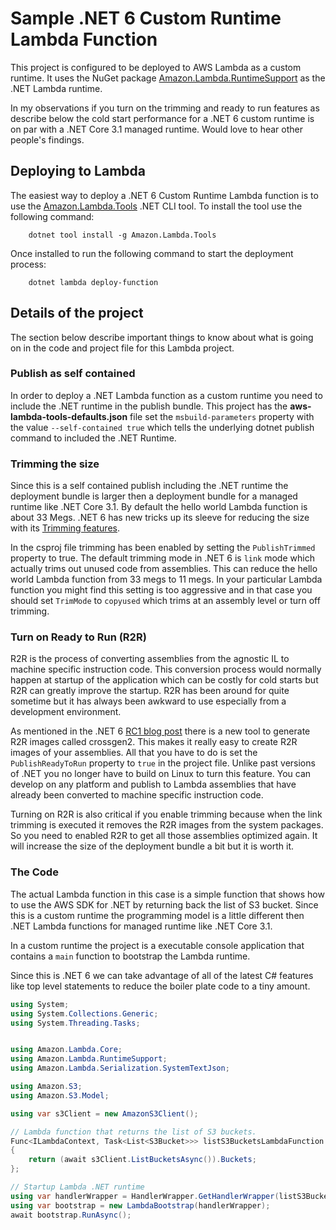 # Sample .NET 6 Custom Runtime Lambda Function

This project is configured to be deployed to AWS Lambda as a custom runtime. It uses the NuGet package 
[Amazon.Lambda.RuntimeSupport](https://github.com/aws/aws-lambda-dotnet/tree/master/Libraries/src/Amazon.Lambda.RuntimeSupport)
as the .NET Lambda runtime.

In my observations if you turn on the trimming and ready to run features as describe below the cold start performance
for a .NET 6 custom runtime is on par with a .NET Core 3.1 managed runtime. Would love to hear other people's findings.

## Deploying to Lambda
The easiest way to deploy a .NET 6 Custom Runtime Lambda function is to use the [Amazon.Lambda.Tools](https://www.nuget.org/packages/Amazon.Lambda.Tools/) .NET CLI tool. 
To install the tool use the following command:
```
    dotnet tool install -g Amazon.Lambda.Tools
```

Once installed to run the following command to start the deployment process:
```
    dotnet lambda deploy-function
```

## Details of the project

The section below describe important things to know about what is going on in the code and project file for this Lambda project.

### Publish as self contained

In order to deploy a .NET Lambda function as a custom runtime you need to include the .NET runtime in the publish bundle. This project has the
**aws-lambda-tools-defaults.json** file set the `msbuild-parameters` property with the value `--self-contained true` which tells the underlying
dotnet publish command to included the .NET Runtime.

### Trimming the size

Since this is a self contained publish including the .NET runtime the deployment bundle is larger then a deployment bundle for a 
managed runtime like .NET Core 3.1. By default the hello world Lambda function is about 33 Megs. .NET 6 has new tricks up 
its sleeve for reducing the size with its [Trimming features](https://docs.microsoft.com/en-us/dotnet/core/deploying/trimming-options).

In the csproj file trimming has been enabled by setting the `PublishTrimmed` property to true. The default 
trimming mode in .NET 6 is `link` mode which actually trims out unused code from assemblies. This can reduce the 
hello world Lambda function from 33 megs to 11 megs. In your particular Lambda function you might find this 
setting is too aggressive and in that case you should set `TrimMode` to `copyused` which trims at an 
assembly level or turn off trimming.

### Turn on Ready to Run (R2R)

R2R is the process of converting assemblies from the agnostic IL to machine specific instruction code. This conversion process would
normally happen at startup of the application which can be costly for cold starts but R2R can greatly improve the startup.
R2R has been around for quite sometime but it has always been awkward to use especially from a development environment.

As mentioned in the .NET 6 [RC1 blog post](https://devblogs.microsoft.com/dotnet/announcing-net-6-release-candidate-1/#crossgen2)
there is a new tool to generate R2R images called crossgen2. This makes it really easy to create R2R images of your 
assemblies. All that you have to do is set the `PublishReadyToRun` property to `true` in the project file. Unlike 
past versions of .NET you no longer have to build on Linux to turn this feature. You can develop on any platform and 
publish to Lambda assemblies that have already been converted to machine specific instruction code.

Turning on R2R is also critical if you enable trimming because when the link trimming is executed it removes the 
R2R images from the system packages. So you need to enabled R2R to get all those assemblies optimized again. It
will increase the size of the deployment bundle a bit but it is worth it.

### The Code
The actual Lambda function in this case is a simple function that shows how to use the AWS SDK for .NET by returning back 
the list of S3 bucket. Since this is a custom runtime the programming model is a little different then
.NET Lambda functions for managed runtime like .NET Core 3.1.

In a custom runtime the project is a executable console application that contains a `main` function to bootstrap
the Lambda runtime.

Since this is .NET 6 we can take advantage of all of the latest C# features like top level statements to reduce the 
boiler plate code to a tiny amount.


```csharp
using System;
using System.Collections.Generic;
using System.Threading.Tasks;


using Amazon.Lambda.Core;
using Amazon.Lambda.RuntimeSupport;
using Amazon.Lambda.Serialization.SystemTextJson;

using Amazon.S3;
using Amazon.S3.Model;

using var s3Client = new AmazonS3Client();

// Lambda function that returns the list of S3 buckets.
Func<ILambdaContext, Task<List<S3Bucket>>> listS3BucketsLambdaFunction = async (context) =>
{
    return (await s3Client.ListBucketsAsync()).Buckets;
};

// Startup Lambda .NET runtime
using var handlerWrapper = HandlerWrapper.GetHandlerWrapper(listS3BucketsLambdaFunction, new DefaultLambdaJsonSerializer());
using var bootstrap = new LambdaBootstrap(handlerWrapper);
await bootstrap.RunAsync();
```